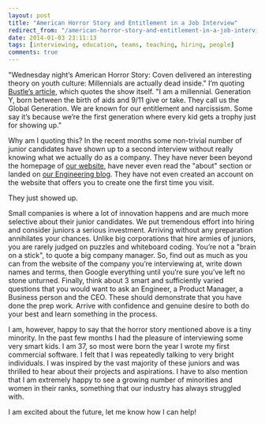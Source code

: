 ```yaml
---
layout: post
title: "American Horror Story and Entitlement in a Job Interview"
redirect_from: "/american-horror-story-and-entitlement-in-a-job-interview"
date: 2014-01-03 23:11:13
tags: [interviewing, education, teams, teaching, hiring, people]
comments: true
---
```

"Wednesday night’s American Horror Story: Coven delivered an interesting theory on youth culture: Millennials are actually dead inside." I’m quoting [Bustle’s article](http://www.bustle.com/articles/9317-american-horror-story-coven-paints-millennials-as-numb-narcissists-who-are-dead-inside), which quotes the show itself. "I am a millennial. Generation Y, born between the birth of aids and 9/11 give or take. They call us the Global Generation. We are known for our entitlement and narcissism. Some say it’s because we’re the first generation where every kid gets a trophy just for showing up."

Why am I quoting this? In the recent months some non-trivial number of junior candidates have shown up to a second interview without really knowing what we actually do as a company. They have never been beyond the homepage of [our website](http://artsy.net), have never even read the "about" section or landed on [our Engineering blog](http://artsy.github.io/). They have not even created an account on the website that offers you to create one the first time you visit.

They just showed up.

Small companies is where a lot of innovation happens and are much more selective about their junior candidates. We put tremendous effort into hiring and consider juniors a serious investment. Arriving without any preparation annihilates your chances. Unlike big corporations that hire armies of juniors, you are rarely judged on puzzles and whiteboard coding. You’re not a "brain on a stick", to quote a big company manager. So, find out as much as you can from the website of the company you’re interviewing at, write down names and terms, then Google everything until you’re sure you’ve left no stone unturned. Finally, think about 3 smart and sufficiently varied questions that you would want to ask an Engineer, a Product Manager, a Business person and the CEO. These should demonstrate that you have done the prep work. Arrive with confidence and genuine desire to both do your best and learn something in the process.

I am, however, happy to say that the horror story mentioned above is a tiny minority. In the past few months I had the pleasure of interviewing some very smart kids. I am 37, so most were born the year I wrote my first commercial software. I felt that I was repeatedly talking to very bright individuals. I was inspired by the vast majority of these juniors and was thrilled to hear about their projects and aspirations. I have to also mention that I am extremely happy to see a growing number of minorities and women in their ranks, something that our industry has always struggled with.

I am excited about the future, let me know how I can help!
